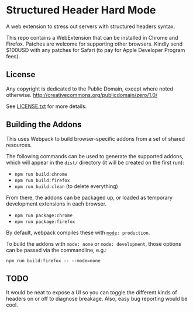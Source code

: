 # Structured Header Hard Mode

A web extension to stress out servers with structured headers syntax.

This repo contains a WebExtension that can be installed in Chrome and Firefox. Patches are welcome for 
supporting other browsers. Kindly send $100USD with any patches for Safari (to pay for Apple Developer 
Program fees).

## License
Any copyright is dedicated to the Public Domain, except where noted otherwise.
http://creativecommons.org/publicdomain/zero/1.0/

See [LICENSE.txt](LICENSE.txt) for more details.

## Building the Addons

This uses Webpack to build browser-specific addons from a set of shared resources.

The following commands can be used to generate the supported addons, which will
appear in the `dist/` directory (it will be created on the first run):

* `npm run build:chrome`
* `npm run build:firefox`
* `npm run build:clean` (to delete everything)

From there, the addons can be packaged up, or loaded as temporary development
extensions in each browser.

* `npm run package:chrome`
* `npm run package:firefox`

By default, webpack compiles these with [`mode`](https://webpack.js.org/configuration/mode/)`: production`.

To build the addons with `mode: none` or `mode: development`, those options
can be passed via the commandline, e.g.:

`npm run build:firefox -- --mode=none`

## TODO

It would be neat to expose a UI so you can toggle the different kinds of headers on or off to diagnose breakage.
Also, easy bug reporting would be cool.